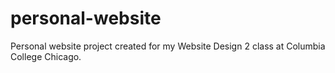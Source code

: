 # personal-website
Personal website project created for my Website Design 2 class at Columbia College Chicago.
